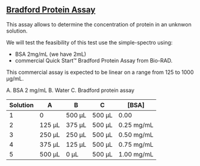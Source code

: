 ## [Bradford Protein Assay](https://en.wikipedia.org/wiki/Bradford_protein_assay)

This assay allows to determine the concentration of protein in an unknwon solution.

We will test the feasibility of this test use the simple-spectro using:

- BSA 2mg/mL (we have 2mL)
- commercial Quick Start™ Bradford Protein Assay from Bio-RAD.

This commercial assay is expected to be linear on a range from 125 to 1000 µg/mL.

A. BSA 2 mg/mL
B. Water
C. Bradford protein assay


| Solution | A      | B      | C      | [BSA]      |
|----------|--------|--------|--------|------------|
| 1        | 0      | 500 µL | 500 µL | 0.00       |
| 2        | 125 µL | 375 µL | 500 µL | 0.25 mg/mL |
| 3        | 250 µL | 250 µL | 500 µL | 0.50 mg/mL |
| 4        | 375 µL | 125 µL | 500 µL | 0.75 mg/mL |
| 5        | 500 µL | 0 µL   | 500 µL | 1.00 mg/mL |

